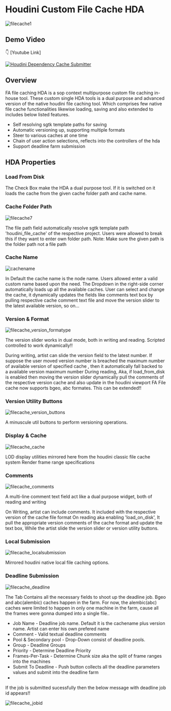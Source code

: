 # Houdini Custom File Cache HDA

![filecache1](https://github.com/chandruvfx/Houdini_Custom_File_Cache/assets/45536998/5874d1fd-8879-4df0-acaf-7cccdb52eaa4)

## Demo Video 

:point_down: [Youtube Link]
 
[![Houdini Dependency Cache Submitter](https://img.youtube.com/vi/SPw6o7h5O-M/0.jpg)](https://youtu.be/SPw6o7h5O-M)

## Overview

FA file caching HDA is a sop context multipurpose custom file caching in-house tool. These custom single HDA tools is a dual purpose and advanced version of the native houdini file caching tool. Which comprises few native file cache functionalities likewise loading, saving and also extended to includes below listed features.

- Self resolving sgtk template paths for saving
- Automatic versioning up, supporting multiple formats
- Steer to various caches at one time
- Chain of user action selections, reflects into the controllers of the hda
- Support deadline farm submission

## HDA Properties

### Load From Disk

 The Check Box make the HDA a dual purpose tool. If it is switched on it loads the cache from the given cache folder path and cache name.

### Cache Folder Path

![filecache7](https://github.com/chandruvfx/Houdini_Custom_File_Cache/assets/45536998/07824aff-a202-4dcd-bc49-35039d4bbc36)

 The file path field automatically resolve sgtk template path 'houdini_file_cache' of the respective project. Users were allowed to break this if they want to enter own folder path. Note: Make sure the given path is the folder path not a file path

### Cache Name

![cachename](https://github.com/chandruvfx/Houdini_Custom_File_Cache/assets/45536998/3a7c38de-f578-49e7-bd42-52998326210f)

 In Default the cache name is the node name. Users allowed enter a valid custom name based upon the need. The Dropdown in the right-side corner automatically loads up all the available caches. User can select and change the cache, it dynamically updates the fields like comments text box by pulling respective cache comment text file and move the version slider to the latest available version, so on…

### Version & Format

![filecache_version_formatype](https://github.com/chandruvfx/Houdini_Custom_File_Cache/assets/45536998/f205cef5-1d11-43b9-8310-100d733a1dc4)

 The version slider works in dual mode, both in writing and reading. Scripted controlled to work dynamically!!

During writing, artist can slide the version field to the latest number. If suppose the user moved version number is breached the maximum number of available version of specified cache , then it automatically fall backed to a available version maximum number
During reading, Aka, if load_from_disk is enabled then moving the version slider dynamically pull the comments of the respective version cache and also update in the houdini viewport
FA File cache now supports bgeo, abc formates. This can be extended!!

### Version Utility Buttons

![filecache_version_buttons](https://github.com/chandruvfx/Houdini_Custom_File_Cache/assets/45536998/e8b08cd0-3f29-4c5c-94e5-538fe09a117b)

 A minuscule util buttons to perform versioning operations.

### Display & Cache

![filecache_cache](https://github.com/chandruvfx/Houdini_Custom_File_Cache/assets/45536998/9ff228cc-695b-4e82-a459-6e9ebe4d5037)

 LOD display utilities mirrored here from the houdini classic file cache system  Render frame range specifications

### Comments

![filecache_comments](https://github.com/chandruvfx/Houdini_Custom_File_Cache/assets/45536998/7cb19331-3fcc-4f1a-a8bd-a647b7af9540)

 A multi-line comment text field act like a dual purpose widget, both of reading and writing

On Writing, artist can include comments. It included with the respective version of the cache file format
On reading aka enabling 'load_on_disk', It pull the appropriate version comments of the cache format and update the text box, While the artist slide the version slider or version utility buttons.

### Local Submission

![filecache_localsubmission](https://github.com/chandruvfx/Houdini_Custom_File_Cache/assets/45536998/a84dea90-b234-4576-9a4e-c4c7b1824c40)

 Mirrored houdini native local file caching options.

### Deadline Submission

![filecache_deadline](https://github.com/chandruvfx/Houdini_Custom_File_Cache/assets/45536998/50b17643-4cc8-4146-b2e0-c3e6a44e3f68)

The Tab Contains all the necessary fields to shoot up the deadline job. Bgeo and abc(alembic) caches happen in the farm. For now, the alembic(abc) caches were limited to happen in only one machine in the farm, cause all the frames were gonna dumped into a single file..

- Job Name - Deadline job name. Default it is the cachename plus version name. Artist can enter his own prefered name
- Comment - Valid textual deadline comments
- Pool & Secondary pool - Drop-Down consist of deadline pools.
- Group - Deadline Groups
- Priority - Determine Deadline Priority
- Frames-Per-Task - Determine Chunk size aka the split of frame ranges into the machines
- Submit To Deadline - Push button collects all the deadline parameters values and submit into the deadline farm
- 
If the job is submitted sucessfully then the below message with deadline job id appears!!

![filecache_jobid](https://github.com/chandruvfx/Houdini_Custom_File_Cache/assets/45536998/c2050343-267a-4ede-95d3-10882e9274f8)

